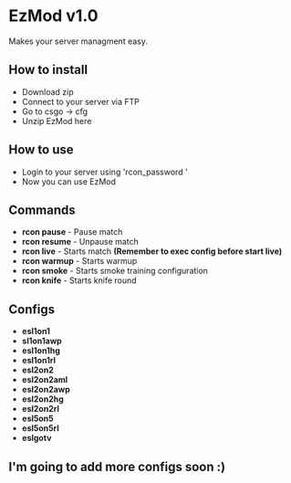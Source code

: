 # EzMod v1.0
Makes your server managment easy. 

## How to install
- Download zip 
- Connect to your server via FTP
- Go to csgo -> cfg
- Unzip EzMod here

## How to use
- Login to your server using 'rcon_password <password>'
- Now you can use EzMod

## Commands
- **rcon pause** - Pause match
- **rcon resume** - Unpause match
- **rcon live** - Starts match **(Remember to exec config before start live)**
- **rcon warmup** - Starts warmup
- **rcon smoke** - Starts smoke training configuration
- **rcon knife** - Starts knife round

## Configs
- **esl1on1**
- **sl1on1awp**
- **esl1on1hg**
- **esl1on1rl**
- **esl2on2**
- **esl2on2aml**
- **esl2on2awp**
- **esl2on2hg**
- **esl2on2rl**
- **esl5on5**
- **esl5on5rl**
- **eslgotv**

## I'm going to add more configs soon :)
